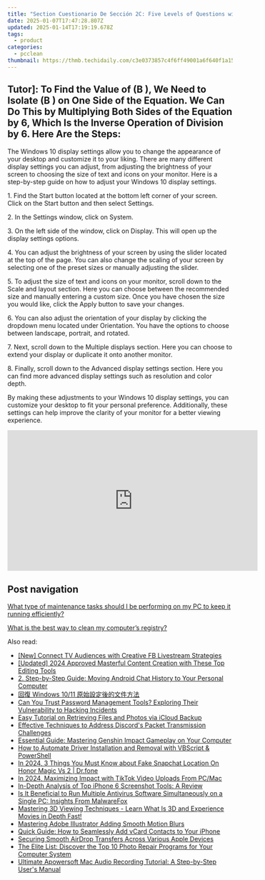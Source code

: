 ```yaml
---
title: "Section Cuestionario De Sección 2C: Five Levels of Questions with Solutions"
date: 2025-01-07T17:47:28.807Z
updated: 2025-01-14T17:19:19.678Z
tags:
  - product
categories:
  - pcclean
thumbnail: https://thmb.techidaily.com/c3e0373857c4f6ff49001a6f640f1a15c7eebbb819c0655734f3bd74245cc5d7.jpg
---
```


## Tutor]: To Find the Value of \(B \), We Need to Isolate \(B \) on One Side of the Equation. We Can Do This by Multiplying Both Sides of the Equation by 6, Which Is the Inverse Operation of Division by 6. Here Are the Steps:

The Windows 10 display settings allow you to change the appearance of your desktop and customize it to your liking. There are many different display settings you can adjust, from adjusting the brightness of your screen to choosing the size of text and icons on your monitor. Here is a step-by-step guide on how to adjust your Windows 10 display settings. 

1\. Find the Start button located at the bottom left corner of your screen. Click on the Start button and then select Settings.

2\. In the Settings window, click on System.

3\. On the left side of the window, click on Display. This will open up the display settings options. 

4\. You can adjust the brightness of your screen by using the slider located at the top of the page. You can also change the scaling of your screen by selecting one of the preset sizes or manually adjusting the slider.

5\. To adjust the size of text and icons on your monitor, scroll down to the Scale and layout section. Here you can choose between the recommended size and manually entering a custom size. Once you have chosen the size you would like, click the Apply button to save your changes.

6\. You can also adjust the orientation of your display by clicking the dropdown menu located under Orientation. You have the options to choose between landscape, portrait, and rotated.

7\. Next, scroll down to the Multiple displays section. Here you can choose to extend your display or duplicate it onto another monitor.

8\. Finally, scroll down to the Advanced display settings section. Here you can find more advanced display settings such as resolution and color depth. 

By making these adjustments to your Windows 10 display settings, you can customize your desktop to fit your personal preference. Additionally, these settings can help improve the clarity of your monitor for a better viewing experience.

<!-- affiliate ads begin -->
<iframe width="560" height="315" src="https://www.youtube.com/embed/bXmwwSmYqq4?si=Bb-eJfLnlpeeClyt" title="YouTube video player" frameborder="0" allow="accelerometer; autoplay; clipboard-write; encrypted-media; gyroscope; picture-in-picture; web-share" referrerpolicy="strict-origin-when-cross-origin" allowfullscreen></iframe>
<!-- affiliate ads end -->

## Post navigation

[What type of maintenance tasks should I be performing on my PC to keep it running efficiently?](https://tools.techidaily.com/pcclean/products/)

[What is the best way to clean my computer’s registry?](https://tools.techidaily.com/pcclean/products/)

<ins class="adsbygoogle"
     style="display:block"
     data-ad-format="autorelaxed"
     data-ad-client="ca-pub-7571918770474297"
     data-ad-slot="1223367746"></ins>

<ins class="adsbygoogle"
     style="display:block"
     data-ad-client="ca-pub-7571918770474297"
     data-ad-slot="8358498916"
     data-ad-format="auto"
     data-full-width-responsive="true"></ins>

<span class="atpl-alsoreadstyle">Also read:</span>
<div><ul>
<li><a href="https://facebook-video-files.techidaily.com/new-connect-tv-audiences-with-creative-fb-livestream-strategies/"><u>[New] Connect TV Audiences with Creative FB Livestream Strategies</u></a></li>
<li><a href="https://instagram-videos.techidaily.com/updated-2024-approved-masterful-content-creation-with-these-top-editing-tools/"><u>[Updated] 2024 Approved Masterful Content Creation with These Top Editing Tools</u></a></li>
<li><a href="https://win-updates.techidaily.com/2-step-by-step-guide-moving-android-chat-history-to-your-personal-computer/"><u>2. Step-by-Step Guide: Moving Android Chat History to Your Personal Computer</u></a></li>
<li><a href="https://discover-fantastic.techidaily.com/1728508943699-windows-1011/"><u>回復 Windows 10/11 原始設定後的文件方法</u></a></li>
<li><a href="https://win-updates.techidaily.com/can-you-trust-password-management-tools-exploring-their-vulnerability-to-hacking-incidents/"><u>Can You Trust Password Management Tools? Exploring Their Vulnerability to Hacking Incidents</u></a></li>
<li><a href="https://win-updates.techidaily.com/easy-tutorial-on-retrieving-files-and-photos-via-icloud-backup/"><u>Easy Tutorial on Retrieving Files and Photos via iCloud Backup</u></a></li>
<li><a href="https://program-issues.techidaily.com/effective-techniques-to-address-discords-packet-transmission-challenges/"><u>Effective Techniques to Address Discord's Packet Transmission Challenges</u></a></li>
<li><a href="https://win-updates.techidaily.com/essential-guide-mastering-genshin-impact-gameplay-on-your-computer/"><u>Essential Guide: Mastering Genshin Impact Gameplay on Your Computer</u></a></li>
<li><a href="https://win-updates.techidaily.com/how-to-automate-driver-installation-and-removal-with-vbscript-and-powershell/"><u>How to Automate Driver Installation and Removal with VBScript & PowerShell</u></a></li>
<li><a href="https://review-topics.techidaily.com/in-2024-3-things-you-must-know-about-fake-snapchat-location-on-honor-magic-vs-2-drfone-by-drfone-virtual-android/"><u>In 2024, 3 Things You Must Know about Fake Snapchat Location On Honor Magic Vs 2 | Dr.fone</u></a></li>
<li><a href="https://tiktok-video-files.techidaily.com/in-2024-maximizing-impact-with-tiktok-video-uploads-from-pcmac/"><u>In 2024, Maximizing Impact with TikTok Video Uploads From PC/Mac</u></a></li>
<li><a href="https://win-updates.techidaily.com/in-depth-analysis-of-top-iphone-6-screenshot-tools-a-review/"><u>In-Depth Analysis of Top iPhone 6 Screenshot Tools: A Review</u></a></li>
<li><a href="https://win-updates.techidaily.com/is-it-beneficial-to-run-multiple-antivirus-software-simultaneously-on-a-single-pc-insights-from-malwarefox/"><u>Is It Beneficial to Run Multiple Antivirus Software Simultaneously on a Single PC: Insights From MalwareFox</u></a></li>
<li><a href="https://media-tips.techidaily.com/mastering-3d-viewing-techniques-learn-what-is-3d-and-experience-movies-in-depth-fast/"><u>Mastering 3D Viewing Techniques - Learn What Is 3D and Experience Movies in Depth Fast!</u></a></li>
<li><a href="https://extra-hints.techidaily.com/mastering-adobe-illustrator-adding-smooth-motion-blurs/"><u>Mastering Adobe Illustrator Adding Smooth Motion Blurs</u></a></li>
<li><a href="https://win-updates.techidaily.com/quick-guide-how-to-seamlessly-add-vcard-contacts-to-your-iphone/"><u>Quick Guide: How to Seamlessly Add vCard Contacts to Your iPhone</u></a></li>
<li><a href="https://extra-resources.techidaily.com/securing-smooth-airdrop-transfers-across-various-apple-devices/"><u>Securing Smooth AirDrop Transfers Across Various Apple Devices</u></a></li>
<li><a href="https://data-safeguard.techidaily.com/the-elite-list-discover-the-top-10-photo-repair-programs-for-your-computer-system/"><u>The Elite List: Discover the Top 10 Photo Repair Programs for Your Computer System</u></a></li>
<li><a href="https://win-updates.techidaily.com/ultimate-apowersoft-mac-audio-recording-tutorial-a-step-by-step-users-manual/"><u>Ultimate Apowersoft Mac Audio Recording Tutorial: A Step-by-Step User's Manual</u></a></li>
</ul></div>

